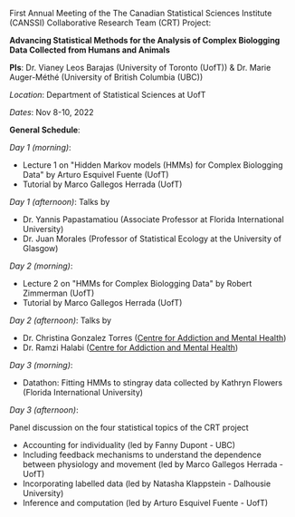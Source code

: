 First Annual Meeting of the The Canadian Statistical Sciences Institute (CANSSI) Collaborative Research Team (CRT) Project: 

__Advancing Statistical Methods for the Analysis of Complex Biologging Data Collected from Humans and Animals__

__PIs__: Dr. Vianey Leos Barajas (University of Toronto (UofT)) & Dr. Marie Auger-Méthé (University of British Columbia (UBC))

_Location_: Department of Statistical Sciences at UofT

_Dates_: Nov 8-10, 2022

__General Schedule__: 

_Day 1 (morning)_: 
- Lecture 1 on "Hidden Markov models (HMMs) for Complex Biologging Data" by Arturo Esquivel Fuente (UofT)
- Tutorial by Marco Gallegos Herrada (UofT)

_Day 1 (afternoon)_: Talks by 
- Dr. Yannis Papastamatiou (Associate Professor at Florida International University)
- Dr. Juan Morales (Professor of Statistical Ecology at the University of Glasgow)

_Day 2 (morning)_: 
- Lecture 2 on "HMMs for Complex Biologging Data" by Robert Zimmerman (UofT)
- Tutorial by Marco Gallegos Herrada (UofT)

_Day 2 (afternoon)_: Talks by 
- Dr. Christina Gonzalez Torres ([Centre for Addiction and Mental Health](https://www.camh.ca))
- Dr. Ramzi Halabi ([Centre for Addiction and Mental Health](https://www.camh.ca)) 

_Day 3 (morning)_: 
- Datathon: Fitting HMMs to stingray data collected by Kathryn Flowers (Florida International University)

_Day 3 (afternoon)_: 

Panel discussion on the four statistical topics of the CRT project
- Accounting for individuality (led by Fanny Dupont - UBC)
- Including feedback mechanisms to understand the dependence between physiology and movement (led by Marco Gallegos Herrada - UofT)
- Incorporating labelled data (led by Natasha Klappstein - Dalhousie University)
- Inference and computation (led by Arturo Esquivel Fuente - UofT)
